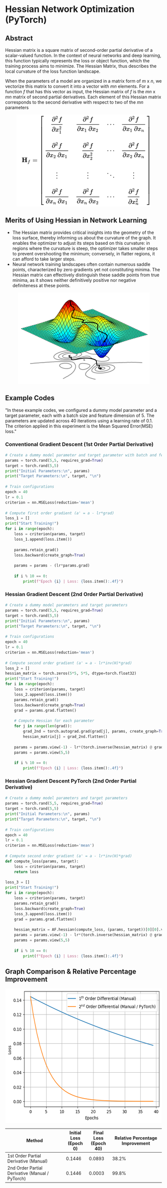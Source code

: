 # Hessian Network Optimization (PyTorch)
## Abstract
Hessian matrix is a square matrix of second-order partial derivative of a scalar-valued function. In the context of neural networks and deep learning, this function typically represents the loss or object function, which the training process aims to minimize. The Hessian Matrix, thus describes the local curvature of the loss function landscape.

When the parameters of a model are organized in a matrix form of *m* x *n*, we vectorize this matrix to convert it into a vector with *mn* elements. For a function *f* that has this vector as input, the Hessian matrix of *f* is the *mn* x *mn* matrix of second partial derivatives. Each element of this Hessian matrix corresponds to the second derivative with respect to two of the *mn* parameters
<p align="center">
  <img width="431" height="295" src="images/hessian_matrix.png">
</p>

## Merits of Using Hessian in Network Learning
* The Hessian matrix provides critical insights into the geometry of the loss surface, thereby informing us about the curvature of the graph. It enables the optimizer to adjust its steps based on this curvature: in regions where the curvature is steep, the optimizer takes smaller steps to prevent overshooting the minimum; conversely, in flatter regions, it can afford to take larger steps.
* Neural network training landscapes often contain numerous saddle points, characterized by zero gradients yet not constituting minima. The Hessian matrix can effectively distinguish these saddle points from true minima, as it shows neither definitively positive nor negative definiteness at these points.
<p align="center">
  <img width="423" height="294" src="images/landscape_curvature.png">
</p>

## Example Codes 
"In these example codes, we configured a dummy model parameter and a target parameter, each with a batch size and feature dimension of 5. The parameters are updated across 40 iterations using a learning rate of 0.1. The criterion applied in this experiment is the Mean Squared Error(MSE) loss."

### Conventional Gradient Descent (1st Order Partial Derivative)
```py
# Create a dummy model parameter and target parameter with batch and feature of 5
params = torch.rand(5,5, requires_grad=True)
target = torch.rand(5,5)
print("Initial Parameters:\n", params)
print("Target Parameters:\n", target, "\n")

# Train configurations
epoch = 40
lr = 0.1
criterion = nn.MSELoss(reduction='mean')

# Compute first order gradient (a' = a - lr*grad)
loss_1 = []
print("Start Training!")
for i in range(epoch):
    loss = criterion(params, target)
    loss_1.append(loss.item())

    params.retain_grad()
    loss.backward(create_graph=True)
    
    params = params - (lr*params.grad)
    
    if i % 10 == 0:
        print(f"Epoch {i} | Loss: {loss.item():.4f}")
```

### Hessian Gradient Descent (2nd Order Partial Derivative)
```py
# Create a dummy model parameters and target parameters
params = torch.rand(5,5, requires_grad=True)
target = torch.rand(5,5)
print("Initial Parameters:\n", params)
print("Target Parameters:\n", target, "\n")

# Train configurations
epoch = 40
lr = 0.1
criterion = nn.MSELoss(reduction='mean')

# Compute second order gradient (a' = a - lr*inv(H)*grad)
loss_2 = []
hessian_matrix = torch.zeros(5*5, 5*5, dtype=torch.float32)
print("Start Training!")
for i in range(epoch):
    loss = criterion(params, target)
    loss_2.append(loss.item())
    params.retain_grad()
    loss.backward(create_graph=True)
    grad = params.grad.flatten()

    # Compute Hessian for each parameter
    for j in range(len(grad)): 
        grad_2nd = torch.autograd.grad(grad[j], params, create_graph=True)[0]
        hessian_matrix[j] = grad_2nd.flatten()
        
    params = params.view(-1) - lr*(torch.inverse(hessian_matrix) @ grad)
    params = params.view(5,5)
    
    if i % 10 == 0:
        print(f"Epoch {i} | Loss: {loss.item():.4f}")
```

### Hessian Gradient Descent PyTorch (2nd Order Partial Derivative)
```py
# Create a dummy model parameters and target parameters
params = torch.rand(5,5, requires_grad=True)
target = torch.rand(5,5)
print("Initial Parameters:\n", params)
print("Target Parameters:\n", target, "\n")

# Train configurations
epoch = 40
lr = 0.1
criterion = nn.MSELoss(reduction='mean')

# Compute second order gradient (a' = a - lr*inv(H)*grad)
def compute_loss(params, target):
    loss = criterion(params, target)
    return loss

loss_3 = []
print("Start Training!")
for i in range(epoch):
    loss = criterion(params, target)
    params.retain_grad()
    loss.backward(create_graph=True)
    loss_3.append(loss.item())
    grad = params.grad.flatten()
    
    hessian_matrix = AF.hessian(compute_loss, (params, target))[0][0].view(25,25)
    params = params.view(-1) - lr*(torch.inverse(hessian_matrix) @ grad)
    params = params.view(5,5)
    
    if i % 10 == 0:
        print(f"Epoch {i} | Loss: {loss.item():.4f}")
```

## Graph Comparison & Relative Percentage Improvement
<p align="center">
  <img width="576" height="432" src="images/graph_result.png">
</p>

| Method | Initial Loss <br> (Epoch 0) | Final Loss <br> (Epoch 40) | Relative Percentage Improvement |
| ----- | --------- | --------- | --------- |
| 1st Order Partial Derivative (Manual) | 0.1446 | 0.0893 | 38.2% |
| 2nd Order Partial Derivative (Manual / PyTorch) | 0.1446 | 0.0003 | 99.8% |
